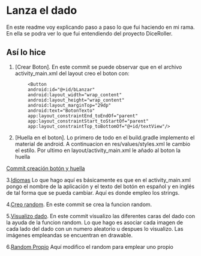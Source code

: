# Lanza el dado
En este readme voy explicando paso a paso lo que fui haciendo en mi rama. En ella se podra ver lo que fui entendiendo del proyecto DiceRoller.
## Así lo hice


1. [Crear Boton].
En este commit se puede observar que en el archivo activity_main.xml del layout creo el boton con:
```
        <Button
        android:id="@+id/bLanzar"
        android:layout_width="wrap_content"
        android:layout_height="wrap_content"
        android:layout_marginTop="29dp"
        android:text="BotonTexto"
        app:layout_constraintEnd_toEndOf="parent"
        app:layout_constraintStart_toStartOf="parent"
        app:layout_constraintTop_toBottomOf="@+id/textView"/>
``` 


2. [Huella en el boton].
Lo primero de todo en el build.gradle implemento el material de android. A continuacion en res/values/styles.xml le cambio el estilo. Por ultimo en layout/activity_main.xml le añado al boton la huella

[Commit creación botón y huella](https://github.com/hfaildeestevez/andfun-kotlin-dice-roller/commit/47a50d1570457d6b0268878e750e90d24ed6f3e0)

3.[Idiomas](https://github.com/hfaildeestevez/andfun-kotlin-dice-roller/commit/71f4a6030d8a1669640ed573f21ecd4180fb6500)
Lo que hago aquí es básicamente es que en el activity_main.xml pongo el nombre de la aplicación y el texto del botón en español y en inglés de tal forma que se pueda cambiar.
Aquí es donde empleo los strings.

4.[Creo random](https://github.com/hfaildeestevez/andfun-kotlin-dice-roller/commit/e86ea8d9605aeab0c62d11085d131a84ee0533d9).
En este commit se crea la funcion random.

5.[Visualizo dado](https://github.com/hfaildeestevez/andfun-kotlin-dice-roller/commit/41e4f5e69d8221efbb2630b8436190379b64c717). En este commit 
visualizo las diferentes caras del dado con la ayuda de la funcion random. Lo que hago es asociar cada imagen de cada lado del dado con un numero aleatorio u despues lo visualizo. Las imágenes empleandas se encuentran en drawable.

6.[Random Propio](https://github.com/hfaildeestevez/andfun-kotlin-dice-roller/commit/d0e8b7ebe2faff270920a49a15d0cd29c5d55f17) Aquí modifico el random para emplear uno propio
